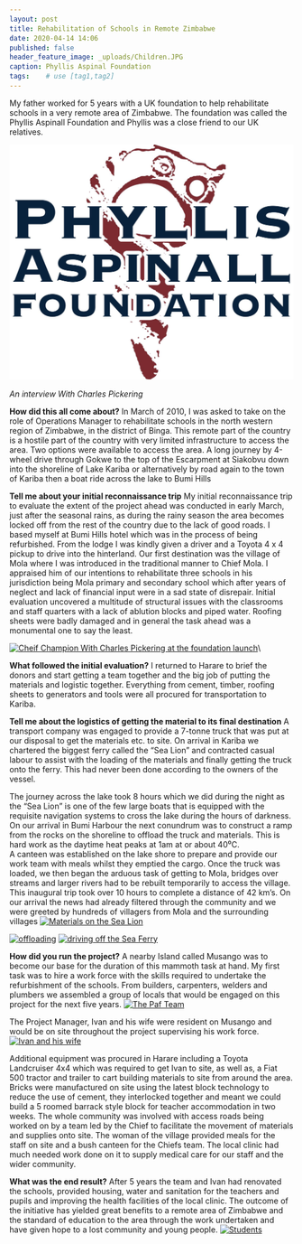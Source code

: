 ```yaml
---
layout: post
title: Rehabilitation of Schools in Remote Zimbabwe
date: 2020-04-14 14:06
published: false
header_feature_image: _uploads/Children.JPG
caption: Phyllis Aspinal Foundation
tags:    # use [tag1,tag2]
---
```

My father worked for 5 years with a UK foundation to help rehabilitate schools in a very remote area of Zimbabwe.
The foundation was called the Phyllis Aspinall Foundation and Phyllis was a close friend to our UK relatives.

[![PAF Logo](/_uploads/paf-logo.png)](/_uploads/paf-logo.png)

_An interview With Charles Pickering_

**How did this all come about?**
In March of 2010, I was asked to take on the role of Operations Manager to rehabilitate schools in the north western region of Zimbabwe, in the district of Binga.  This remote part of the country is a hostile part of the country with very limited infrastructure to access the area.  Two options were available to access the area.  A long journey by 4-wheel drive through Gokwe to the top of the Escarpment at Siakobvu down into the shoreline of Lake Kariba or alternatively by road again to the town of Kariba then a boat ride across the lake to Bumi Hills

**Tell me about your initial reconnaissance trip**
My initial reconnaissance trip to evaluate the extent of the project ahead was conducted in early March, just after the seasonal rains, as during the rainy season the area becomes locked off from the rest of the country due to the lack of good roads.
I based myself at Bumi Hills hotel which was in the process of being refurbished.  From the lodge I was kindly given a driver and a Toyota 4 x 4 pickup to drive into the hinterland.
Our first destination was the village of Mola where I was introduced in the traditional manner to Chief Mola.  I appraised him of our intentions to rehabilitate three schools in his jurisdiction being Mola primary and secondary school which after years of neglect and lack of financial input were in a sad state of disrepair.
Initial evaluation uncovered a multitude of structural issues with the classrooms and staff quarters with a lack of ablution blocks and piped water.  Roofing sheets were badly damaged and in general the task ahead was a monumental one to say the least.


[![Cheif Champion With Charles Pickering at the foundation launch ](/_uploads/cheif-champion-with-charles-pickering-at-the-foundation-launch.png)](/_uploads/cheif-champion-with-charles-pickering-at-the-foundation-launch.png)\

**What followed the initial evaluation?**
I returned to Harare to brief the donors and start getting a team together and the big job of putting the materials and logistic together.
Everything from cement, timber, roofing sheets to generators and tools were all procured for transportation to Kariba.  

**Tell me about the logistics of getting the material to its final destination**
A transport company was engaged to provide a 7-tonne truck that was put at our disposal to get the materials etc. to site.  On arrival in Kariba we chartered the biggest ferry called the “Sea Lion” and contracted casual labour to assist with the loading of the materials and finally getting the truck onto the ferry.  This had never been done according to the owners of the vessel.

The journey across the lake took 8 hours which we did during the night as the “Sea Lion” is one of the few large boats that is equipped with the requisite navigation systems to cross the lake during the hours of darkness.
On our arrival in Bumi Harbour the next conundrum was to construct a ramp from the rocks on the shoreline to offload the truck and materials.  This is hard work as the daytime heat peaks at 1am at or about 40⁰C.  
A canteen was established on the lake shore to prepare and provide our work team with meals whilst they emptied the cargo.
Once the truck was loaded, we then began the arduous task of getting to Mola, bridges over streams and larger rivers had to be rebuilt temporarily to access the village.  This inaugural trip took over 10 hours to complete a distance of 42 km’s.
On our arrival the news had already filtered through the community and we were greeted by hundreds of villagers from Mola and the surrounding villages
[![Materials on the Sea Lion](/_uploads/materials-on-the-sea-lion.png)](/_uploads/materials-on-the-sea-lion.png)

[![offloading](/_uploads/offloading.png)](/_uploads/offloading.png)
[![driving off the Sea Ferry ](/_uploads/driving-off-the-sea-ferry.png)](/_uploads/driving-off-the-sea-ferry.png)

**How did you run the project?**
A nearby Island called Musango was to become our base for the duration of this mammoth task at hand.  My first task was to hire a work force with the skills required to undertake the refurbishment of the schools. From builders, carpenters, welders and plumbers we assembled a group of locals that would be engaged on this project for the next five years.
[![The Paf Team](/_uploads/the-paf-team.png)](/_uploads/the-paf-team.png)

The Project Manager, Ivan and his wife were resident on Musango and would be on site throughout the project supervising his work force.
[![Ivan and his wife](/_uploads/ivan-and-his-wife.png)](/_uploads/ivan-and-his-wife.png)

Additional equipment was procured in Harare including a Toyota Landcruiser 4x4 which was required to get Ivan to site, as well as, a Fiat 500 tractor and trailer to cart building materials to site from around the area.
Bricks were manufactured on site using the latest block technology to reduce the use of cement, they interlocked together and meant we could build a 5 roomed barrack style block for teacher accommodation in two weeks.
The whole community was involved with access roads being worked on by a team led by the Chief to facilitate the movement of materials and supplies onto site. The woman of the village provided meals for the staff on site and a bush canteen for the Chiefs team.  The local clinic had much needed work done on it to supply medical care for our staff and the wider community.

**What was the end result?**
After 5 years the team and Ivan had renovated the schools, provided housing, water and sanitation for the teachers and pupils and improving the health facilities of the local clinic.
The outcome of the initiative has yielded great benefits to a remote area of Zimbabwe and the standard of education to the area through the work undertaken and have given hope to a lost community and young people.
[![Students ](/_uploads/students.png)](/_uploads/students.png)
